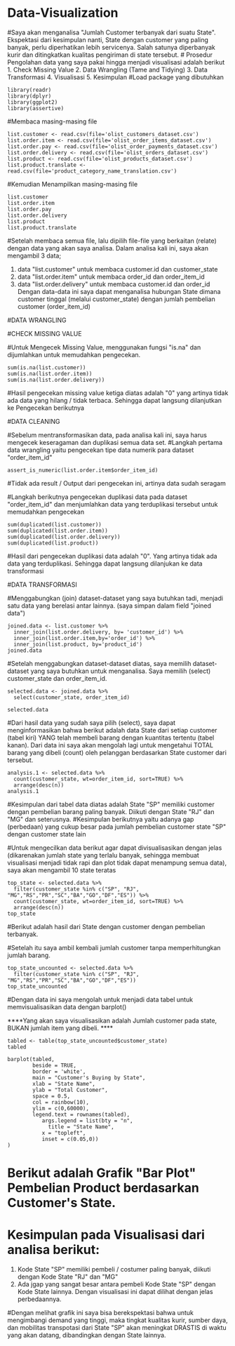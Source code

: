 # Data-Visualization
#Saya akan menganalisa "Jumlah Customer terbanyak dari suatu State". Ekspektasi dari kesimpulan nanti, State dengan customer yang paling banyak, perlu diperhatikan lebih servicenya. Salah satunya diperbanyak kurir dan ditingkatkan kualitas pengiriman di state tersebut.  # Prosedur Pengolahan data yang saya pakai hingga menjadi visualisasi adalah berikut 1. Check Missing Value 2. Data Wrangling (Tame and Tidying) 3. Data Transformasi 4. Visualisasi 5. Kesimpulan
#Load package yang dibutuhkan
```{r}
library(readr)
library(dplyr)
library(ggplot2)
library(assertive)
```
#Membaca masing-masing file
```{r}
list.customer <- read.csv(file='olist_customers_dataset.csv')
list.order.item <- read.csv(file='olist_order_items_dataset.csv')
list.order.pay <- read.csv(file='olist_order_payments_dataset.csv')
list.order.delivery <- read.csv(file='olist_orders_dataset.csv')
list.product <- read.csv(file='olist_products_dataset.csv')
list.product.translate <- read.csv(file='product_category_name_translation.csv')
```
#Kemudian Menampilkan masing-masing file
```{r}
list.customer
list.order.item
list.order.pay
list.order.delivery
list.product
list.product.translate
```
#Setelah membaca semua file, lalu dipilih file-file yang berkaitan (relate) dengan data yang akan saya analisa. Dalam analisa kali ini, saya akan mengambil 3 data; 
1. data "list.customer" untuk membaca customer.id dan customer_state
2. data "list.order.item" untuk membaca order_id dan order_item_id 
3. data "list.order.delivery" untuk membaca customer.id dan order_id
Dengan data-data ini saya dapat menganalisa hubungan State dimana customer tinggal (melalui customer_state) dengan jumlah pembelian customer (order_item_id)

#DATA WRANGLING

#CHECK MISSING VALUE 

#Untuk Mengecek Missing Value, menggunakan fungsi "is.na" dan dijumlahkan untuk memudahkan pengecekan. 
```{r}
sum(is.na(list.customer))
sum(is.na(list.order.item))
sum(is.na(list.order.delivery))
```
#Hasil pengecekan missing value ketiga diatas adalah "0" yang artinya tidak ada data yang hilang / tidak terbaca. Sehingga dapat langsung dilanjutkan ke Pengecekan berikutnya

#DATA CLEANING 

#Sebelum mentransformasikan data, pada analisa kali ini, saya harus mengecek keseragaman dan duplikasi semua data set.
#Langkah pertama data wrangling yaitu pengecekan tipe data numerik para dataset "order_item_id"
```{r}
assert_is_numeric(list.order.item$order_item_id)
```
#Tidak ada result / Output dari pengecekan ini, artinya data sudah seragam

#Langkah berikutnya pengecekan duplikasi data pada dataset "order_item_id" dan menjumlahkan data yang terduplikasi tersebut untuk memudahkan pengecekan
```{r}
sum(duplicated(list.customer))
sum(duplicated(list.order.item))
sum(duplicated(list.order.delivery))
sum(duplicated(list.product))
```
#Hasil dari pengecekan duplikasi data adalah "0". Yang artinya tidak ada data yang terduplikasi. Sehingga dapat langsung dilanjukan ke data transformasi

#DATA TRANSFORMASI

#Menggabungkan (join) dataset-dataset yang saya butuhkan tadi, menjadi satu data yang berelasi antar lainnya. (saya simpan dalam field "joined data") 
```{r}
joined.data <- list.customer %>%
  inner_join(list.order.delivery, by= 'customer_id') %>% 
  inner_join(list.order.item,by='order_id') %>% 
  inner_join(list.product, by='product_id')
joined.data
```
#Setelah menggabungkan dataset-dataset diatas, saya memilih dataset-dataset yang saya butuhkan untuk menganalisa. Saya memilih (select) customer_state dan order_item_id. 
```{r}
selected.data <- joined.data %>%
  select(customer_state, order_item_id)

selected.data
```
#Dari hasil data yang sudah saya pilih (select), saya dapat menginformasikan bahwa berikut adalah data State dari setiap customer (tabel kiri) YANG telah membeli barang dengan kuantitas tertentu (tabel kanan). Dari data ini saya akan mengolah lagi untuk mengetahui TOTAL barang yang dibeli (count) oleh pelanggan berdasarkan State customer dari tersebut. 

```{r}
analysis.1 <- selected.data %>% 
  count(customer_state, wt=order_item_id, sort=TRUE) %>% 
  arrange(desc(n))
analysis.1 
```
#Kesimpulan dari tabel data diatas adalah State "SP" memiliki customer dengan pembelian barang paling banyak. Diikuti dengan State "RJ" dan "MG" dan seterusnya. 
#Kesimpulan berikutnya yaitu adanya gap (perbedaan) yang cukup besar pada jumlah pembelian customer state "SP" dengan customer state lain

#Untuk mengecilkan data berikut agar dapat divisualisasikan dengan jelas (dikarenakan jumlah state yang terlalu banyak, sehingga membuat visualisasi menjadi tidak rapi dan plot tidak dapat menampung semua data), saya akan mengambil 10 state teratas

```{r}
top_state <- selected.data %>% 
  filter(customer_state %in% c("SP", "RJ", "MG","RS","PR","SC","BA","GO","DF","ES")) %>% 
  count(customer_state, wt=order_item_id, sort=TRUE) %>% 
  arrange(desc(n))
top_state
```

#Berikut adalah hasil dari State dengan customer dengan pembelian terbanyak.

#Setelah itu saya ambil kembali jumlah customer tanpa memperhitungkan jumlah barang.
```{r}
top_state_uncounted <- selected.data %>% 
  filter(customer_state %in% c("SP", "RJ", "MG","RS","PR","SC","BA","GO","DF","ES"))
top_state_uncounted
```
#Dengan data ini saya mengolah untuk menjadi data tabel untuk memvisualisasikan data dengan barplot()

****Yang akan saya visualisasikan adalah Jumlah customer pada state, BUKAN jumlah item yang dibeli. ****


```{r}
tabled <- table(top_state_uncounted$customer_state)
tabled

```

```{r}
barplot(tabled,
        beside = TRUE,
        border = 'white',
        main = "Customer's Buying by State",
        xlab = "State Name",
        ylab = "Total Customer",
        space = 0.5,
        col = rainbow(10),
        ylim = c(0,60000),
        legend.text = rownames(tabled),
           args.legend = list(bty = "n",
             title = "State Name",
           x = "topleft",
           inset = c(0.05,0))
)
```

# Berikut adalah Grafik "Bar Plot" Pembelian Product berdasarkan Customer's State.
# Kesimpulan pada Visualisasi dari analisa berikut:
1. Kode State "SP" memiliki pembeli / costumer paling banyak, diikuti dengan Kode State "RJ" dan "MG"
2. Ada jgap yang sangat besar antara pembeli Kode State "SP" dengan Kode State lainnya. Dengan visualisasi ini dapat dilihat dengan jelas perbedaannya.

#Dengan melihat grafik ini saya bisa berekspektasi bahwa untuk mengimbangi demand yang tinggi, maka tingkat kualitas kurir, sumber daya, dan mobilitas transpotasi dari State "SP" akan meningkat DRASTIS di waktu yang akan datang, dibandingkan dengan State lainnya.

